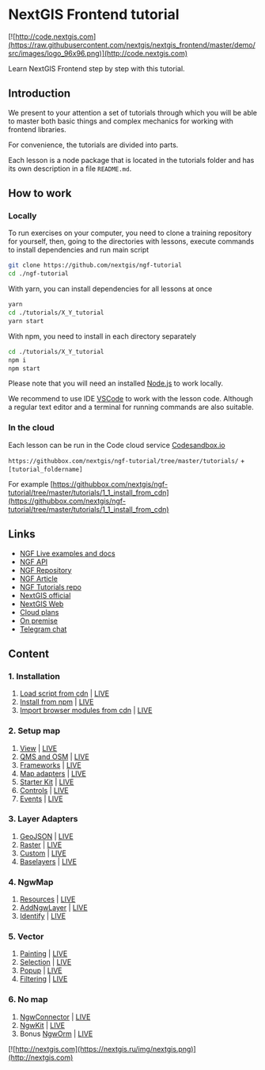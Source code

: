 # NextGIS Frontend tutorial

[![http://code.nextgis.com](https://raw.githubusercontent.com/nextgis/nextgis_frontend/master/demo/src/images/logo_96x96.png)](http://code.nextgis.com)

Learn NextGIS Frontend step by step with this tutorial.

## Introduction

We present to your attention a set of tutorials through which you will be able to master both basic things and complex mechanics for working with frontend libraries.

For convenience, the tutorials are divided into parts.

Each lesson is a node package that is located in the tutorials folder and has its own description in a file `README.md`.

## How to work

### Locally

To run exercises on your computer, you need to clone a training repository for yourself, then, going to the directories with lessons, execute commands to install dependencies and run main script

```bash
git clone https://github.com/nextgis/ngf-tutorial
cd ./ngf-tutorial
```

With yarn, you can install dependencies for all lessons at once

```bash
yarn
cd ./tutorials/X_Y_tutorial
yarn start
```

With npm, you need to install in each directory separately

```bash
cd ./tutorials/X_Y_tutorial
npm i
npm start
```

Please note that you will need an installed [Node.js](https://nodejs.org/en/download/) to work locally.

We recommend to use IDE [VSCode](https://code.visualstudio.com/) to work with the lesson code. Although a regular text editor and a terminal for running commands are also suitable.

### In the cloud

Each lesson can be run in the Code cloud service [Codesandbox.io](https://codesandbox.io/)

`https://githubbox.com/nextgis/ngf-tutorial/tree/master/tutorials/` + `[tutorial_foldername]`

For example [https://githubbox.com/nextgis/ngf-tutorial/tree/master/tutorials/1_1_install_from_cdn](https://githubbox.com/nextgis/ngf-tutorial/tree/master/tutorials/1_1_install_from_cdn)

## Links

- [NGF Live examples and docs](https://code.nextgis.com)
- [NGF API](https://code-api.nextgis.com)
- [NGF Repository](https://github.com/nextgis/nextgis_frontend)
- [NGF Article](https://nextgis.com/blog/nextgis-frontend)
- [NGF Tutorials repo](https://github.com/nextgis/ngf-tutorial)
- [NextGIS official](https://nextgis.com)
- [NextGIS Web](https://nextgis.com/nextgis-web)
- [Cloud plans](https://nextgis.com/pricing-base)
- [On premise](https://nextgis.ru/pricing)
- [Telegram chat](https://t.me/nextgis_chat)

## Content

### 1. Installation

1. [Load script from cdn](tutorials/1_1_install_from_cdn/README.md) | [LIVE](https://githubbox.com/nextgis/ngf-tutorial/tree/master/tutorials/1_1_install_from_cdn)
2. [Install from npm](tutorials/1_2_install_from_npm/README.md) | [LIVE](https://githubbox.com/nextgis/ngf-tutorial/tree/master/tutorials/1_2_install_from_npm)
3. [Import browser modules from cdn](tutorials/1_3_browser_module_from_cdn/README.md) | [LIVE](https://githubbox.com/nextgis/ngf-tutorial/tree/master/tutorials/1_3_browser_module_from_cdn)

### 2. Setup map

1. [View](tutorials/2_1_setup_map_view/README.md) | [LIVE](https://githubbox.com/nextgis/ngf-tutorial/tree/master/tutorials/2_1_setup_map_view)
2. [QMS and OSM](tutorials/2_2_setup_map_qms_and_osm/README.md) | [LIVE](https://githubbox.com/nextgis/ngf-tutorial/tree/master/tutorials/2_2_setup_map_qms_and_osm)
3. [Frameworks](tutorials/2_3_setup_map_frameworks/README.md) | [LIVE](https://githubbox.com/nextgis/ngf-tutorial/tree/master/tutorials/2_3_setup_map_frameworks)
4. [Map adapters](tutorials/2_4_setup_map_map_adapters/README.md) | [LIVE](https://githubbox.com/nextgis/ngf-tutorial/tree/master/tutorials/2_4_setup_map_map_adapters)
5. [Starter Kit](tutorials/2_5_setup_map_starter_kit/README.md) | [LIVE](https://githubbox.com/nextgis/ngf-tutorial/tree/master/tutorials/2_5_setup_map_starter_kit)
6. [Controls](tutorials/2_6_setup_map_controls/README.md) | [LIVE](https://githubbox.com/nextgis/ngf-tutorial/tree/master/tutorials/2_6_setup_map_controls)
7. [Events](tutorials/2_7_setup_map_events/README.md) | [LIVE](https://githubbox.com/nextgis/ngf-tutorial/tree/master/tutorials/2_7_setup_map_events)

### 3. Layer Adapters

1. [GeoJSON](tutorials/3_1_layers_geojson/README.md) | [LIVE](https://githubbox.com/nextgis/ngf-tutorial/tree/master/tutorials/3_1_layers_geojson)
2. [Raster](tutorials/3_2_layers_raster/README.md) | [LIVE](https://githubbox.com/nextgis/ngf-tutorial/tree/master/tutorials/3_2_layers_raster)
3. [Custom](tutorials/3_3_layers_custom/README.md) | [LIVE](https://githubbox.com/nextgis/ngf-tutorial/tree/master/tutorials/3_3_layers_custom)
4. [Baselayers](tutorials/3_4_layers_baselayer/README.md) | [LIVE](https://githubbox.com/nextgis/ngf-tutorial/tree/master/tutorials/3_4_layers_baselayer)

### 4. NgwMap

1. [Resources](tutorials/4_1_ngwmap_resources/README.md) | [LIVE](https://githubbox.com/nextgis/ngf-tutorial/tree/master/tutorials/4_1_ngwmap_resources)
2. [AddNgwLayer](tutorials/4_2_ngwmap_addngwlayer/README.md) | [LIVE](https://githubbox.com/nextgis/ngf-tutorial/tree/master/tutorials/4_2_ngwmap_addngwlayer)
3. [Identify](tutorials/4_3_ngwmap_identify/README.md) | [LIVE](https://githubbox.com/nextgis/ngf-tutorial/tree/master/tutorials/4_3_ngwmap_identify)

### 5. Vector

1. [Painting](tutorials/5_1_vector_painting/README.md) | [LIVE](https://githubbox.com/nextgis/ngf-tutorial/tree/master/tutorials/5_1_vector_painting)
2. [Selection](tutorials/5_2_vector_selection/README.md) | [LIVE](https://githubbox.com/nextgis/ngf-tutorial/tree/master/tutorials/5_2_vector_selection)
3. [Popup](tutorials/5_3_vector_popup/README.md) | [LIVE](https://githubbox.com/nextgis/ngf-tutorial/tree/master/tutorials/5_3_vector_popup)
4. [Filtering](tutorials/5_4_vector_filtering/README.md) | [LIVE](https://githubbox.com/nextgis/ngf-tutorial/tree/master/tutorials/5_4_vector_filtering)

### 6. No map

1. [NgwConnector](tutorials/6_1_vno_map_ngw_connector/README.md) | [LIVE](https://githubbox.com/nextgis/ngf-tutorial/tree/master/tutorials/6_1_vno_map_ngw_connector)
2. [NgwKit](tutorials/6_2_no_map_ngw_kit/README.md) | [LIVE](https://githubbox.com/nextgis/ngf-tutorial/tree/master/tutorials/6_2_no_map_ngw_kit)
3. Bonus [NgwOrm](tutorials/6_3_no_map_ngw_orm/README.md) | [LIVE](https://githubbox.com/nextgis/ngf-tutorial/tree/master/tutorials/6_3_no_map_ngw_orm)

[![http://nextgis.com](https://nextgis.ru/img/nextgis.png)](http://nextgis.com)
